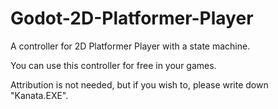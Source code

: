 # Godot-2D-Platformer-Player

A controller for 2D Platformer Player with a state machine.

You can use this controller for free in your games.

Attribution is not needed, but if you wish to, please write down "Kanata.EXE".
